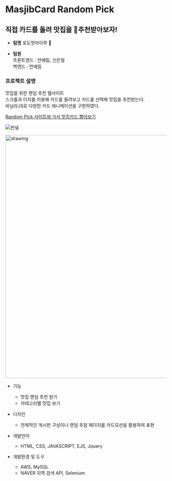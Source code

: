 # MasjibCard Random Pick

##  직접 카드를 돌려 맛집을 :star2:추천받아보자! 


- **팀명** 
포도맛마이쭈 :grapes:

- **팀원**   
 프론트엔드 :  연예림, 신은철 <br />
 백엔드 : 연예림
 
 ### 프로젝트 설명
맛집을 위한 랜덤 추천 웹사이트 <br />
스크롤과 터치를 이용해 카드를 돌려보고 카드를 선택해 맛집을 추천받는다. <br />
바닐라JS로 다양한 카드 애니메이션을 구현하였다.
 
 <a href = "http://3.36.229.145:3000/">Random Pick 사이트에 가서 맛집카드 뽑아보기<a/>
 
![판넬](https://user-images.githubusercontent.com/99879845/202459685-24582c27-a0c0-4b60-8a4e-79c75f9572fa.png)

<img src="https://user-images.githubusercontent.com/99879845/203458266-ff38cd27-fa3c-4057-8d02-befd1e16a045.png" alt="drawing" width="760"/>

 
- 기능
  - 맛집 랜덤 추천 받기
  - 카테고리별 맛집 보기

- 디자인   
  - 전체적인 게시판 구성이나 랜덤 추첨 페이지를 카드모션을 활용하여 표현
 
- 개발언어   
  - HTML, CSS, JAVASCRIPT, EJS, Jquery

- 개발환경 및 도구
  - AWS, MySQL
  - NAVER 지역 검색 API, Selenium
